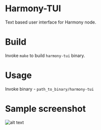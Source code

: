 # Harmony-TUI
Text based user interface for Harmony node.

# Build
Invoke `make` to build `harmony-tui` binary.

# Usage
Invoke binary - `path_to_binary/harmony-tui`

# Sample screenshot
![alt text](https://raw.githubusercontent.com/harmony-one/harmony-tui/master/doc/images/tui-sample.gif?token=AEY7S2JV6DIWLODPOXCKMN25VED6W)
